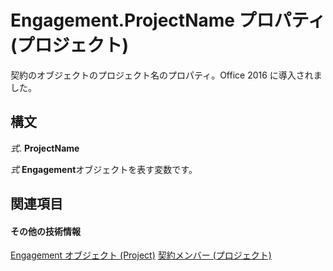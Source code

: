 
# Engagement.ProjectName プロパティ (プロジェクト)

契約のオブジェクトのプロジェクト名のプロパティ。Office 2016 に導入されました。


## 構文

 _式_. **ProjectName**

 _式_ **Engagement**オブジェクトを表す変数です。


## 関連項目


#### その他の技術情報


[Engagement オブジェクト (Project)](3e7f7bed-e575-a5f4-25e5-1c1cbe1880bb.md)
[契約メンバー (プロジェクト)](http://msdn.microsoft.com/library/de29babe-35ac-1bd7-59c1-3dca633ae300%28Office.15%29.aspx)